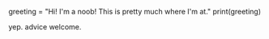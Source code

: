 greeting = "Hi! I'm a noob!  This is pretty much where I'm at."
print(greeting)

yep.  advice welcome.
